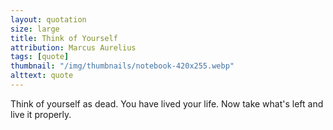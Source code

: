 ```yaml
---
layout: quotation
size: large
title: Think of Yourself
attribution: Marcus Aurelius
tags: [quote]
thumbnail: "/img/thumbnails/notebook-420x255.webp"
alttext: quote
---
```


Think of yourself as dead. You have lived your life. Now take what's left and live it properly.
